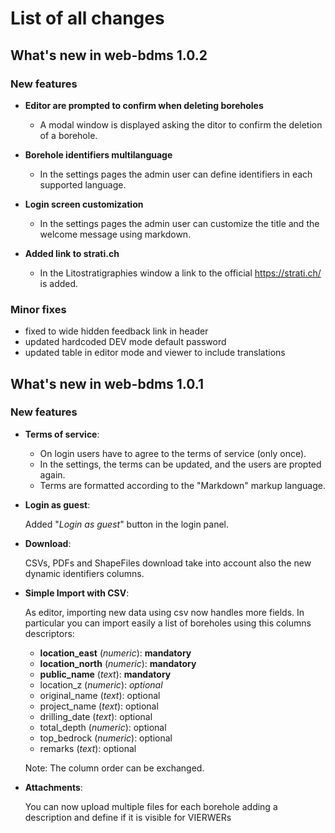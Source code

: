 # List of all changes

## What's new in web-bdms 1.0.2

### New features

 - **Editor are prompted to confirm when deleting boreholes**

    - A modal window is displayed asking the ditor to confirm the deletion of a borehole.

 - **Borehole identifiers multilanguage**

    - In the settings pages the admin user can define identifiers in each supported language.

 - **Login screen customization**

    - In the settings pages the admin user can customize the title and the welcome message using markdown.

 - **Added link to strati.ch**

    - In the Litostratigraphies window a link to the official https://strati.ch/ is added. 

### Minor fixes

 - fixed to wide hidden feedback link in header
 - updated hardcoded DEV mode default password
 - updated table in editor mode and viewer to include translations

## What's new in web-bdms 1.0.1

### New features

 - **Terms of service**: 
   
   - On login users have to agree to the terms of service (only once).
   - In the settings, the terms can be updated, and the users
   are propted again.
   - Terms are formatted according to the "Markdown" markup language.

 - **Login as guest**: 
   
   Added "*Login as guest*" button in the login panel.

 - **Download**:

   CSVs, PDFs and ShapeFiles download take into account also the
   new dynamic identifiers columns. 

 - **Simple Import with CSV**:
   
   As editor, importing new data using csv now handles more fields. In particular you can import easily a list of boreholes using this columns descriptors:

   - **location_east** (*numeric*): **mandatory**
   - **location_north** (*numeric*): **mandatory**
   - **public_name** (*text*): **mandatory**
   - location_z (*numeric*): *optional*
   - original_name (*text*): optional
   - project_name (*text*): optional
   - drilling_date (*text*): optional
   - total_depth (*numeric*): optional
   - top_bedrock (*numeric*): optional
   - remarks (*text*): optional

   Note: The column order can be exchanged.

 - **Attachments**: 
   
   You can now upload multiple files for each borehole adding a description and define if it is visible for VIERWERs
